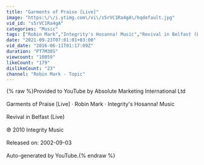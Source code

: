 ```yaml
---
title: "Garments of Praise [Live]"
image: "https:\/\/i.ytimg.com\/vi\/s5rVC1Ra4gA\/hqdefault.jpg"
vid_id: "s5rVC1Ra4gA"
categories: "Music"
tags: ["Robin Mark","Integrity's Hosanna! Music","Revival in Belfast (Live)"]
date: "2021-09-23T07:01:01+03:00"
vid_date: "2016-06-11T01:17:09Z"
duration: "PT7M30S"
viewcount: "10059"
likeCount: "179"
dislikeCount: "23"
channel: "Robin Mark - Topic"
---
```

{% raw %}Provided to YouTube by Absolute Marketing International Ltd<br /><br />Garments of Praise [Live] · Robin Mark · Integrity's Hosanna! Music<br /><br />Revival in Belfast (Live)<br /><br />℗ 2010 Integrity Music<br /><br />Released on: 2002-09-03<br /><br />Auto-generated by YouTube.{% endraw %}
